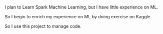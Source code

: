 I plan to Learn Spark Machine Learning, but I have little experience on ML.

So I begin to enrich my experience on ML by doing exercise on Kaggle.

So I use this project to manage code.
